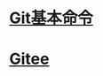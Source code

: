 
# [Git基本命令](https://github.com/geekist/developer_guide/blob/main/git/git_command.md)

# [Gitee](https://github.com/geekist/developer_guide/blob/main/git/gitee.md)
